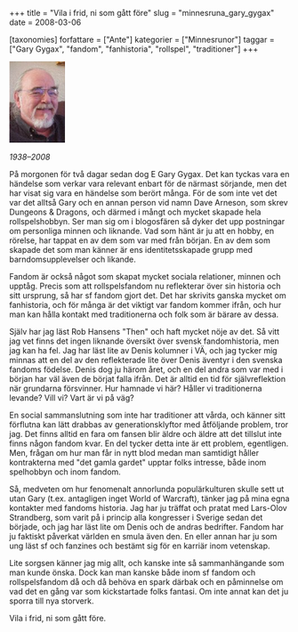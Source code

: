 +++
title = "Vila i frid, ni som gått före"
slug = "minnesruna_gary_gygax"
date = 2008-03-06

[taxonomies]
forfattare = ["Ante"]
kategorier = ["Minnesrunor"]
taggar = ["Gary Gygax", "fandom", "fanhistoria", "rollspel", "traditioner"]
+++

![Porträtt av Gary Gygax](garygygax.jpeg)

_1938–2008_

På morgonen för två dagar sedan dog E Gary Gygax. Det kan tyckas vara en
händelse som verkar vara relevant enbart för de närmast sörjande, men det har
visat sig vara en händelse som berört många. För de som inte vet det var det
alltså Gary och en annan person vid namn Dave Arneson, som skrev Dungeons &
Dragons, och därmed i mångt och mycket skapade hela rollspelshobbyn. Ser man
sig om i blogosfären så dyker det upp postningar om personliga minnen och
liknande. Vad som hänt är ju att en hobby, en rörelse, har tappat en av dem
som var med från början. En av dem som skapade det som man känner är ens
identitetsskapade grupp med barndomsupplevelser och likande.

Fandom är också något som skapat mycket sociala relationer, minnen och
upptåg. Precis som att rollspelsfandom nu reflekterar över sin historia och
sitt ursprung, så har sf fandom gjort det. Det har skrivits ganska mycket om
fanhistoria, och för många är det viktigt var fandom kommer ifrån, och hur
man kan hålla kontakt med traditionerna och folk som är bärare av dessa.

Själv har jag läst Rob Hansens "Then" och haft mycket nöje av det. Så vitt
jag vet finns det ingen liknande översikt över svensk fandomhistoria, men jag
kan ha fel. Jag har läst lite av Denis kolumner i VÄ, och jag tycker mig
minnas att en del av den reflekterade lite över Denis äventyr i den svenska
fandoms födelse. Denis dog ju härom året, och en del andra som var med i
början har väl även de börjat falla ifrån. Det är alltid en tid för
självreflektion när grundarna försvinner. Hur hamnade vi här? Håller vi
traditionerna levande? Vill vi? Vart är vi på väg?

En social sammanslutning som inte har traditioner att vårda, och känner sitt
förflutna kan lätt drabbas av generationsklyftor med åtföljande problem, tror
jag. Det finns alltid en fara om fansen blir äldre och äldre att det tillslut
inte finns någon fandom kvar. En del tycker detta inte är ett problem,
egentligen. Men, frågan om hur man får in nytt blod medan man samtidigt
håller kontrakterna med "det gamla gardet" upptar folks intresse, både inom
spelhobbyn och inom fandom.

Så, medveten om hur fenomenalt annorlunda populärkulturen skulle sett ut utan
Gary (t.ex. antagligen inget World of Warcraft), tänker jag på mina egna
kontakter med fandoms historia. Jag har ju träffat och pratat med Lars-Olov
Strandberg, som varit på i princip alla kongresser i Sverige sedan det
började, och jag har läst lite om Denis och de andras bedrifter. Fandom har
ju faktiskt påverkat världen en smula även den. En eller annan har ju som ung
läst sf och fanzines och bestämt sig för en karriär inom vetenskap.

Lite sorgsen känner jag mig allt, och kanske inte så sammanhängande som man
kunde önska. Dock kan man kanske både inom sf fandom och rollspelsfandom då
och då behöva en spark därbak och en påminnelse om vad det en gång var som
kickstartade folks fantasi. Om inte annat kan det ju sporra till nya
storverk.

Vila i frid, ni som gått före.
